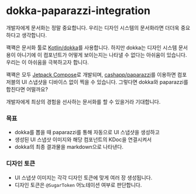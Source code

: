 # dokka-paparazzi-integration

개발자에게 문서화는 정말 중요합니다. 우리는 디자인 시스템의 문서화라면 더더욱 중요하다고 생각합니다.

꽥꽥은 문서화 툴로 [Kotlin/dokka](https://github.com/Kotlin/dokka)를 사용합니다. 하지만 dokka는 디자인 시스템 문서용이 아니기에 이 컴포넌트가 어떻게 보이는지는 나타낼 수 없다는 아쉬움이 있습니다. 우리는 이 아쉬움을 극복하고자 합니다.

꽥꽥은 모두 [Jetpack Compose](https://developer.android.com/jetpack/compose)로 개발되며, [cashapp/paparazzi](https://github.com/cashapp/paparazzi)를 이용하면 컴포저블의 UI 스냅샷을 디바이스 없이 찍을 수 있습니다. 그렇다면 dokka와 paparazzi를 합친다면 어떨까요? 

개발자에게 최상의 경험을 선사하는 문서화를 할 수 있을거라 기대합니다.

### 목표

- dokka를 뽑을 때 paparazzi를 통해 자동으로 UI 스냅샷을 생성하고
- 생성된 UI 스냅샷 이미지와 해당 컴포넌트의 KDoc을 연결시켜서
- dokka의 최종 결과물을 markdown으로 나타낸다.

### 디자인 토큰

- UI 스냅샷 이미지는 각각 디자인 토큰에 맞게 여러 장 생성됩니다.
- 디자인 토큰은 `@SugarToken` 어노테이션 여부로 판단합니다.
